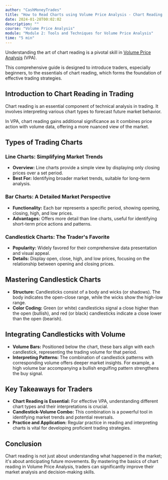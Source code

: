 ```yaml
---
author: "CashMoneyTrades"
title: "How to Read Charts using Volume Price Analysis - Chart Reading Basics"
date: 2024-01-28T00:02:02
description: ""
course: "Volume Price Analysis"
module: "Module 2: Tools and Techniques for Volume Price Analysis" 
time: "5 min"
---
```


Understanding the art of chart reading is a pivotal skill in [Volume Price Analysis](/courses/mastering-volume-price-analysis-for-day-trading/) (VPA). 

This comprehensive guide is designed to introduce traders, especially beginners, to the essentials of chart reading, which forms the foundation of effective trading strategies.

## Introduction to Chart Reading in Trading

Chart reading is an essential component of technical analysis in trading. It involves interpreting various chart types to forecast future market behavior. 

In VPA, chart reading gains additional significance as it combines price action with volume data, offering a more nuanced view of the market.

## Types of Trading Charts

### **Line Charts: Simplifying Market Trends**
- **Overview:** Line charts provide a simple view by displaying only closing prices over a set period.
- **Best For:** Identifying broader market trends, suitable for long-term analysis.

### **Bar Charts: A Detailed Market Perspective**
- **Functionality:** Each bar represents a specific period, showing opening, closing, high, and low prices.
- **Advantages:** Offers more detail than line charts, useful for identifying short-term price actions and patterns.

### **Candlestick Charts: The Trader's Favorite**
- **Popularity:** Widely favored for their comprehensive data presentation and visual appeal.
- **Details:** Display open, close, high, and low prices, focusing on the relationship between opening and closing prices.

## Mastering Candlestick Charts

- **Structure:** Candlesticks consist of a body and wicks (or shadows). The body indicates the open-close range, while the wicks show the high-low range.
- **Color Coding:** Green (or white) candlesticks signal a close higher than the open (bullish), and red (or black) candlesticks indicate a close lower than the open (bearish).

## Integrating Candlesticks with Volume

- **Volume Bars:** Positioned below the chart, these bars align with each candlestick, representing the trading volume for that period.
- **Interpreting Patterns:** The combination of candlestick patterns with corresponding volume offers deeper market insights. For example, a high volume bar accompanying a bullish engulfing pattern strengthens the buy signal.

## Key Takeaways for Traders

- **Chart Reading is Essential:** For effective VPA, understanding different chart types and their interpretations is crucial.
- **Candlestick-Volume Combo:** This combination is a powerful tool in identifying market trends and potential reversals.
- **Practice and Application:** Regular practice in reading and interpreting charts is vital for developing proficient trading strategies.

## Conclusion

Chart reading is not just about understanding what happened in the market; it's about anticipating future movements. By mastering the basics of chart reading in Volume Price Analysis, traders can significantly improve their market analysis and decision-making skills.


